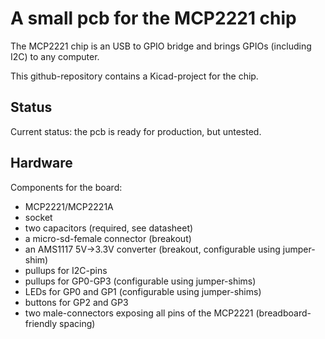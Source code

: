A small pcb for the MCP2221 chip
================================

The MCP2221 chip is an USB to GPIO bridge and brings GPIOs (including I2C) to any computer.

This github-repository contains a Kicad-project for the chip.


Status
------

Current status: the pcb is ready for production, but untested.


Hardware
--------

Components for the board:

  - MCP2221/MCP2221A
  - socket
  - two capacitors (required, see datasheet)
  - a micro-sd-female connector (breakout)
  - an AMS1117 5V->3.3V converter (breakout, configurable using jumper-shim)
  - pullups for I2C-pins
  - pullups for GP0-GP3 (configurable using jumper-shims)
  - LEDs for GP0 and GP1 (configurable using jumper-shims)
  - buttons for GP2 and GP3
  - two male-connectors exposing all pins of the MCP2221 (breadboard-friendly spacing)

